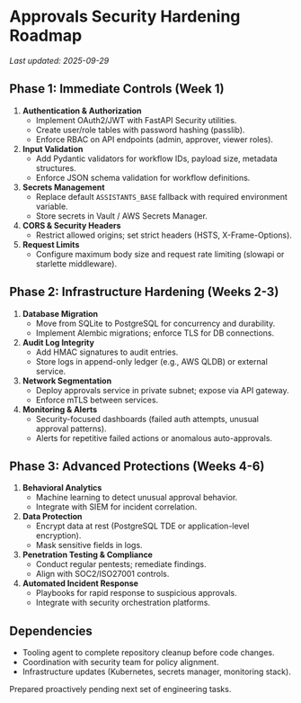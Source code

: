 # Approvals Security Hardening Roadmap

_Last updated: 2025-09-29_

## Phase 1: Immediate Controls (Week 1)
1. **Authentication & Authorization**
   - Implement OAuth2/JWT with FastAPI Security utilities.
   - Create user/role tables with password hashing (passlib).
   - Enforce RBAC on API endpoints (admin, approver, viewer roles).
2. **Input Validation**
   - Add Pydantic validators for workflow IDs, payload size, metadata structures.
   - Enforce JSON schema validation for workflow definitions.
3. **Secrets Management**
   - Replace default `ASSISTANTS_BASE` fallback with required environment variable.
   - Store secrets in Vault / AWS Secrets Manager.
4. **CORS & Security Headers**
   - Restrict allowed origins; set strict headers (HSTS, X-Frame-Options).
5. **Request Limits**
   - Configure maximum body size and request rate limiting (slowapi or starlette middleware).

## Phase 2: Infrastructure Hardening (Weeks 2-3)
1. **Database Migration**
   - Move from SQLite to PostgreSQL for concurrency and durability.
   - Implement Alembic migrations; enforce TLS for DB connections.
2. **Audit Log Integrity**
   - Add HMAC signatures to audit entries.
   - Store logs in append-only ledger (e.g., AWS QLDB) or external service.
3. **Network Segmentation**
   - Deploy approvals service in private subnet; expose via API gateway.
   - Enforce mTLS between services.
4. **Monitoring & Alerts**
   - Security-focused dashboards (failed auth attempts, unusual approval patterns).
   - Alerts for repetitive failed actions or anomalous auto-approvals.

## Phase 3: Advanced Protections (Weeks 4-6)
1. **Behavioral Analytics**
   - Machine learning to detect unusual approval behavior.
   - Integrate with SIEM for incident correlation.
2. **Data Protection**
   - Encrypt data at rest (PostgreSQL TDE or application-level encryption).
   - Mask sensitive fields in logs.
3. **Penetration Testing & Compliance**
   - Conduct regular pentests; remediate findings.
   - Align with SOC2/ISO27001 controls.
4. **Automated Incident Response**
   - Playbooks for rapid response to suspicious approvals.
   - Integrate with security orchestration platforms.

## Dependencies
- Tooling agent to complete repository cleanup before code changes.
- Coordination with security team for policy alignment.
- Infrastructure updates (Kubernetes, secrets manager, monitoring stack).

Prepared proactively pending next set of engineering tasks.
